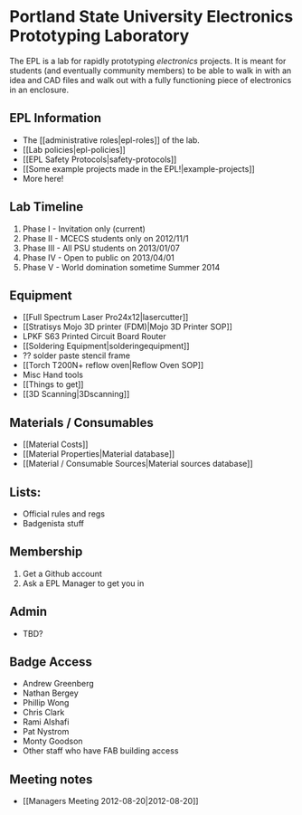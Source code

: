 # Portland State University Electronics Prototyping Laboratory

The EPL is a lab for rapidly prototyping *electronics* projects. It is meant for students (and eventually community members) to be able to walk in with an idea and CAD files and walk out with a fully functioning piece of electronics in an enclosure. 


## EPL Information

- The [[administrative roles|epl-roles]] of the lab.
- [[Lab policies|epl-policies]]
- [[EPL Safety Protocols|safety-protocols]]
- [[Some example projects made in the EPL!|example-projects]]
- More here!


## Lab Timeline

1. Phase I -   Invitation only (current)
1. Phase II -  MCECS students only on 2012/11/1
1. Phase III - All PSU students on 2013/01/07
1. Phase IV -  Open to public on 2013/04/01
1. Phase V -   World domination sometime Summer 2014


## Equipment

- [[Full Spectrum Laser Pro24x12|lasercutter]]
- [[Stratisys Mojo 3D printer (FDM)|Mojo 3D Printer SOP]]
- LPKF S63 Printed Circuit Board Router
- [[Soldering Equipment|solderingequipment]]
- ?? solder paste stencil frame
- [[Torch T200N+ reflow oven|Reflow Oven SOP]]
- Misc Hand tools
- [[Things to get]]
- [[3D Scanning|3Dscanning]]

## Materials / Consumables
- [[Material Costs]]
- [[Material Properties|Material database]]
- [[Material / Consumable Sources|Material sources database]]

## Lists:

- Official rules and regs
- Badgenista stuff

## Membership

1. Get a Github account
1. Ask a EPL Manager to get you in

## Admin

- TBD?

## Badge Access

- Andrew Greenberg
- Nathan Bergey
- Phillip Wong
- Chris Clark
- Rami Alshafi
- Pat Nystrom
- Monty Goodson
- Other staff who have FAB building access

## Meeting notes

- [[Managers Meeting 2012-08-20|2012-08-20]]